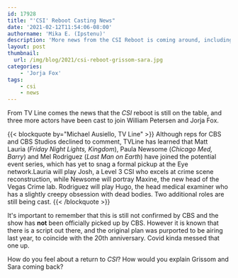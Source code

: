 ```yaml
---
id: 17928
title: "'CSI' Reboot Casting News"
date: '2021-02-12T11:54:06-08:00'
authorname: 'Mika E. (Ipstenu)'
description: 'More news from the CSI Reboot is coming around, including casting.'
layout: post
thumbnail:
  url: /img/blog/2021/csi-reboot-grissom-sara.jpg
categories:
    - 'Jorja Fox'
tags:
    - csi
    - news
---
```


From TV Line comes the news that the _CSI_ reboot is still on the table, and three more actors have been cast to join William Petersen and Jorja Fox.

{{< blockquote by="Michael Ausiello, TV Line" >}}
Although reps for CBS and CBS Studios declined to comment, TVLine has learned that Matt Lauria (_Friday Night Lights, Kingdom_), Paula Newsome (_Chicago Med, Barry_) and Mel Rodriguez (_Last Man on Earth_) have joined the potential event series, which has yet to snag a formal pickup at the Eye network.Lauria will play Josh, a Level 3 CSI who excels at crime scene reconstruction, while Newsome will portray Maxine, the new head of the Vegas Crime lab. Rodriguez will play Hugo, the head medical examiner who has a slightly creepy obsession with dead bodies. Two additional roles are still being cast.
{{< /blockquote >}}

It's important to remember that this is still not confirmed by CBS and the show has **not** been officially picked up by CBS. However it is known that there is a script out there, and the original plan was purported to be airing last year, to coincide with the 20th anniversary. Covid kinda messed that one up.

How do you feel about a return to _CSI_? How would you explain Grissom and Sara coming back?
